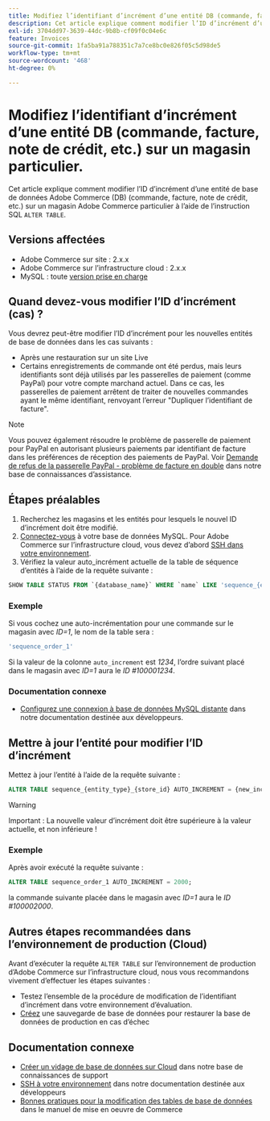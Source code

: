 ```yaml
---
title: Modifiez l’identifiant d’incrément d’une entité DB (commande, facture, note de crédit, etc.) sur un magasin particulier.
description: Cet article explique comment modifier l’ID d’incrément d’une entité de base de données Adobe Commerce (DB) (commande, facture, note de crédit, etc.) sur un magasin Adobe Commerce particulier à l’aide de l’instruction SQL "ALTER TABLE".
exl-id: 3704dd97-3639-44dc-9b8b-cf09f0c04e6c
feature: Invoices
source-git-commit: 1fa5ba91a788351c7a7ce8bc0e826f05c5d98de5
workflow-type: tm+mt
source-wordcount: '468'
ht-degree: 0%

---
```


# Modifiez l’identifiant d’incrément d’une entité DB (commande, facture, note de crédit, etc.) sur un magasin particulier.

Cet article explique comment modifier l’ID d’incrément d’une entité de base de données Adobe Commerce (DB) (commande, facture, note de crédit, etc.) sur un magasin Adobe Commerce particulier à l’aide de l’instruction SQL `ALTER TABLE`.

## Versions affectées

* Adobe Commerce sur site : 2.x.x
* Adobe Commerce sur l’infrastructure cloud : 2.x.x
* MySQL : toute [version prise en charge](https://devdocs.magento.com/guides/v2.2/install-gde/system-requirements-tech.html#database)

## Quand devez-vous modifier l’ID d’incrément (cas) ?

Vous devrez peut-être modifier l’ID d’incrément pour les nouvelles entités de base de données dans les cas suivants :

* Après une restauration sur un site Live
* Certains enregistrements de commande ont été perdus, mais leurs identifiants sont déjà utilisés par les passerelles de paiement (comme PayPal) pour votre compte marchand actuel. Dans ce cas, les passerelles de paiement arrêtent de traiter de nouvelles commandes ayant le même identifiant, renvoyant l’erreur &quot;Dupliquer l’identifiant de facture&quot;.

>[!NOTE]
>
>Vous pouvez également résoudre le problème de passerelle de paiement pour PayPal en autorisant plusieurs paiements par identifiant de facture dans les préférences de réception des paiements de PayPal. Voir [Demande de refus de la passerelle PayPal - problème de facture en double](/help/troubleshooting/payments/paypal-gateway-rejected-request-duplicate-invoice-issue.md) dans notre base de connaissances d’assistance.

## Étapes préalables

1. Recherchez les magasins et les entités pour lesquels le nouvel ID d’incrément doit être modifié.
1. [Connectez-vous](https://devdocs.magento.com/guides/v2.2/install-gde/prereq/mysql_remote.html) à votre base de données MySQL. Pour Adobe Commerce sur l’infrastructure cloud, vous devez d’abord [SSH dans votre environnement](https://experienceleague.adobe.com/docs/commerce-cloud-service/user-guide/develop/secure-connections.html).
1. Vérifiez la valeur auto\_incrément actuelle de la table de séquence d’entités à l’aide de la requête suivante :

```sql
SHOW TABLE STATUS FROM `{database_name}` WHERE `name` LIKE 'sequence_{entity_type}_{store_id}';
```

### Exemple

Si vous cochez une auto-incrémentation pour une commande sur le magasin avec *ID=1*, le nom de la table sera :

```sql
'sequence_order_1'
```

Si la valeur de la colonne `auto_increment` est *1234*, l’ordre suivant placé dans le magasin avec *ID=1* aura le *ID \#100001234*.

### Documentation connexe

* [Configurez une connexion à base de données MySQL distante](https://devdocs.magento.com/guides/v2.2/install-gde/prereq/mysql_remote.html) dans notre documentation destinée aux développeurs.

## Mettre à jour l’entité pour modifier l’ID d’incrément

Mettez à jour l’entité à l’aide de la requête suivante :

```sql
ALTER TABLE sequence_{entity_type}_{store_id} AUTO_INCREMENT = {new_increment_value};
```

>[!WARNING]
>
>Important : La nouvelle valeur d’incrément doit être supérieure à la valeur actuelle, et non inférieure !

### Exemple

Après avoir exécuté la requête suivante :

```sql
ALTER TABLE sequence_order_1 AUTO_INCREMENT = 2000;
```

la commande suivante placée dans le magasin avec *ID=1* aura le *ID \#100002000*.

## Autres étapes recommandées dans l’environnement de production (Cloud)

Avant d’exécuter la requête `ALTER TABLE` sur l’environnement de production d’Adobe Commerce sur l’infrastructure cloud, nous vous recommandons vivement d’effectuer les étapes suivantes :

* Testez l’ensemble de la procédure de modification de l’identifiant d’incrément dans votre environnement d’évaluation.
* [Créez](/help/how-to/general/create-database-dump-on-cloud.md) une sauvegarde de base de données pour restaurer la base de données de production en cas d’échec

## Documentation connexe

* [Créer un vidage de base de données sur Cloud](/help/how-to/general/create-database-dump-on-cloud.md) dans notre base de connaissances de support
* [SSH à votre environnement](https://experienceleague.adobe.com/docs/commerce-cloud-service/user-guide/develop/secure-connections.html) dans notre documentation destinée aux développeurs
* [ Bonnes pratiques pour la modification des tables de base de données](https://experienceleague.adobe.com/en/docs/commerce-operations/implementation-playbook/best-practices/development/modifying-core-and-third-party-tables#why-adobe-recommends-avoiding-modifications) dans le manuel de mise en oeuvre de Commerce
